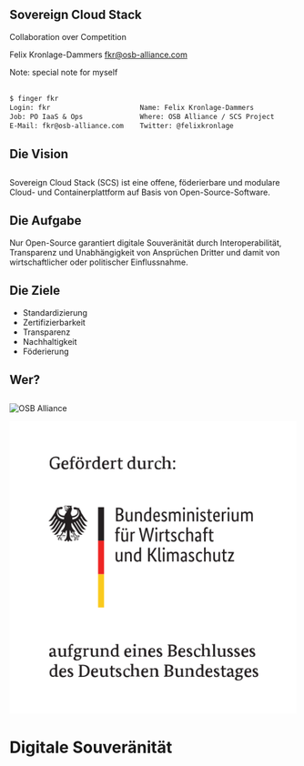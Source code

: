 ## Sovereign Cloud Stack

Collaboration over Competition

Felix Kronlage-Dammers <fkr@osb-alliance.com>

Note: special note for myself

<!-- .slide: data-background-image="images/background.jpg" -->


##

```
$ finger fkr
Login: fkr                      Name: Felix Kronlage-Dammers
Job: PO IaaS & Ops              Where: OSB Alliance / SCS Project
E-Mail: fkr@osb-alliance.com    Twitter: @felixkronlage
```


## Die Vision


## 

Sovereign Cloud Stack (SCS) ist eine offene, föderierbare und modulare Cloud- und Containerplattform auf Basis von Open-Source-Software.


## Die Aufgabe


Nur Open-Source garantiert digitale Souveränität durch Interoperabilität, Transparenz und Unabhängigkeit von Ansprüchen Dritter und damit von wirtschaftlicher oder politischer Einflussnahme.


## Die Ziele

* Standardizierung
* Zertifizierbarkeit
* Transparenz
* Nachhaltigkeit
* Föderierung


## Wer?


## 

![OSB Alliance](images/osba-logo-claim.svg)

![BMWK](images/bmwk-logo.png)


# Digitale Souveränität


